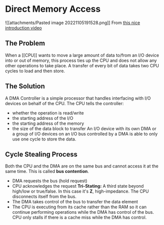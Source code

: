# Direct Memory Access
![[attachments/Pasted image 20221105191528.png]]
From [this nice introduction video](https://youtu.be/M16l_ymlfcs)

## The Problem
When a [[CPU]] wants to move a large amount of data to/from an I/O device into or out of memory, this process ties up the CPU and does not allow any other operations to take place. A transfer of every bit of data takes two CPU cycles to load and then store.

## The Solution
A DMA Controller is a simple processor that handles interfacing with I/O devices on behalf of the CPU.
The CPU tells the controller:
- whether the operation is read/write 
- the starting address of the I/O
- the starting address of the memory
- the size of the data block to transfer
An I/O device with its own DMA or a group of I/O devices on an I/O bus controlled by a DMA is able to only use one cycle to store the data.

## Cycle Stealing Process
Both the CPU and the DMA are on the same bus and cannot access it at the same time. This is called **bus contention**.
- DMA requests the bus (hold request)
- CPU acknowledges the request
  **Tri-Stating:** A third state beyond high/low or true/false. In this case it's **Z**, high-impedance. The CPU disconnects itself from the bus.
- The DMA takes control of the bus to transfer the data element
- The CPU is executing from its cache rather than the RAM so it can continue performing operations while the DMA has control of the bus. CPU only stalls if there is a cache miss while the DMA has control.

